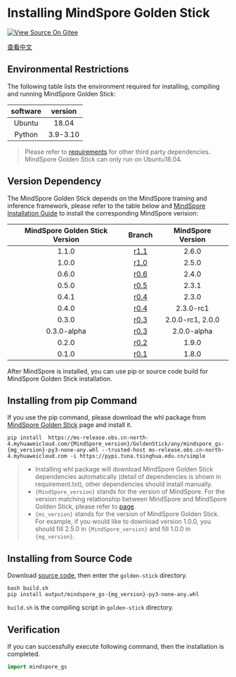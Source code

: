 # Installing MindSpore Golden Stick

[![View Source On Gitee](https://mindspore-website.obs.cn-north-4.myhuaweicloud.com/website-images/master/resource/_static/logo_source_en.svg)](https://gitee.com/mindspore/golden-stick/blob/r1.0.0/docs/en/install.md)

[查看中文](../docs_zh_cn/install.md)

## Environmental Restrictions

The following table lists the environment required for installing, compiling and running MindSpore Golden Stick:

| software | version  |
| :-----: | :-----: |
| Ubuntu  |  18.04  |
| Python  |  3.9-3.10 |

> Please refer to [requirements](https://gitee.com/mindspore/golden-stick/blob/master/requirements.txt) for other third party dependencies.
> MindSpore Golden Stick can only run on Ubuntu18.04.

## Version Dependency

The MindSpore Golden Stick depends on the MindSpore training and inference framework, please refer to the table below and [MindSpore Installation Guide](https://mindspore.cn/install) to install the corresponding MindSpore verision:

| MindSpore Golden Stick Version |                         Branch                               | MindSpore Version |
| :---------------------: | :-----------------------------------------------------------------: | :-------: |
|          1.1.0          | [r1.1](https://gitee.com/mindspore/golden-stick/tree/r1.1.0/)       |   2.6.0   |
|          1.0.0          | [r1.0](https://gitee.com/mindspore/golden-stick/tree/r1.0.0/)       |   2.5.0   |
|          0.6.0          | [r0.6](https://gitee.com/mindspore/golden-stick/tree/r0.6.0/)       |   2.4.0   |
|          0.5.0          | [r0.5](https://gitee.com/mindspore/golden-stick/tree/r0.5.0/)       |   2.3.1   |
|          0.4.1          | [r0.4](https://gitee.com/mindspore/golden-stick/tree/r0.4.1/)       |   2.3.0   |
|          0.4.0          | [r0.4](https://gitee.com/mindspore/golden-stick/tree/r0.4/)         |   2.3.0-rc1   |
|          0.3.0          | [r0.3](https://gitee.com/mindspore/golden-stick/tree/r0.3/)         |   2.0.0-rc1, 2.0.0   |
|       0.3.0-alpha       | [r0.3](https://gitee.com/mindspore/golden-stick/tree/v0.3.0-alpha/) |   2.0.0-alpha   |
|          0.2.0          | [r0.2](https://gitee.com/mindspore/golden-stick/tree/r0.2/)         |   1.9.0   |
|          0.1.0          | [r0.1](https://gitee.com/mindspore/golden-stick/tree/r0.1/)         |   1.8.0   |

After MindSpore is installed, you can use pip or source code build for MindSpore Golden Stick installation.

## Installing from pip Command

If you use the pip command, please download the whl package from [MindSpore Golden Stick](https://www.mindspore.cn/versions/en) page and install it.

```shell
pip install  https://ms-release.obs.cn-north-4.myhuaweicloud.com/{MindSpore_version}/GoldenStick/any/mindspore_gs-{mg_version}-py3-none-any.whl --trusted-host ms-release.obs.cn-north-4.myhuaweicloud.com -i https://pypi.tuna.tsinghua.edu.cn/simple
```

> - Installing whl package will download MindSpore Golden Stick dependencies automatically (detail of dependencies is shown in requirement.txt),  other dependencies should install manually.
> - `{MindSpore_version}` stands for the version of MindSpore. For the version matching relationship between MindSpore and MindSpore Golden Stick, please refer to [page](https://www.mindspore.cn/versions).
> - `{ms_version}` stands for the version of MindSpore Golden Stick. For example, if you would like to download version 1.0.0, you should fill 2.5.0 in `{MindSpore_version}` and fill 1.0.0 in `{mg_version}`.

## Installing from Source Code

Download [source code](https://gitee.com/mindspore/golden-stick), then enter the `golden-stick` directory.

```shell
bash build.sh
pip install output/mindspore_gs-{mg_version}-py3-none-any.whl
```

`build.sh` is the compiling script in `golden-stick` directory.

## Verification

If you can successfully execute following command, then the installation is completed.

```python
import mindspore_gs
```
